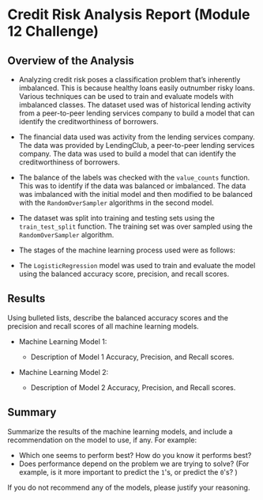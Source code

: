 # Credit Risk Analysis Report (Module 12 Challenge)

## Overview of the Analysis

* Analyzing credit risk poses a classification problem that’s inherently imbalanced. This is because healthy loans easily outnumber risky loans. Various techniques can be used to train and evaluate models with imbalanced classes. The dataset used was of historical lending activity from a peer-to-peer lending services company to build a model that can identify the creditworthiness of borrowers.

* The financial data used was activity from the lending services company. The data was provided by LendingClub, a peer-to-peer lending services company. The data was used to build a model that can identify the creditworthiness of borrowers.

* The balance of the labels was checked with the `value_counts` function. This was to identify if the data was balanced or imbalanced. The data was imbalanced with the initial model and then modified to be balanced with the `RandomOverSampler` algorithms in the second model.

* The dataset was split into training and testing sets using the `train_test_split` function.  The training set was over sampled using the `RandomOverSampler` algorithm.  

* The stages of the machine learning process used were as follows:

* The `LogisticRegression` model was used to train and evaluate the model using the balanced accuracy score, precision, and recall scores.

## Results

Using bulleted lists, describe the balanced accuracy scores and the precision and recall scores of all machine learning models.

* Machine Learning Model 1:
  * Description of Model 1 Accuracy, Precision, and Recall scores.



* Machine Learning Model 2:
  * Description of Model 2 Accuracy, Precision, and Recall scores.

## Summary

Summarize the results of the machine learning models, and include a recommendation on the model to use, if any. For example:
* Which one seems to perform best? How do you know it performs best?
* Does performance depend on the problem we are trying to solve? (For example, is it more important to predict the `1`'s, or predict the `0`'s? )

If you do not recommend any of the models, please justify your reasoning.
